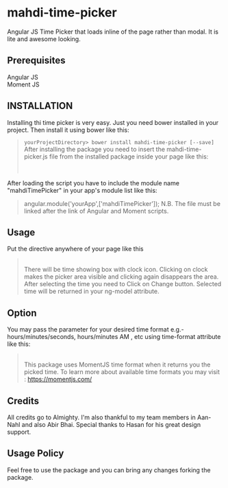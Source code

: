 # mahdi-time-picker
Angular JS Time Picker that loads inline of the page rather than modal. It is lite and awesome looking. 

## Prerequisites
Angular JS<br>
Moment JS
## INSTALLATION
Installing thi time picker is very easy. Just you need bower installed in your project. Then install it using bower like this:<br> 
> `yourProjectDirectory> bower install mahdi-time-picker [--save]`
<br>After installing the package you need to insert the mahdi-time-picker.js file from the installed package inside your page like this: <br>
> <script src=".../mahdi-time-picker/mahdi-time-picker.js"></script><br>
After loading the script you have to include the module name "mahdiTimePicker" in your app's module list like this:<br>
> angular.module('yourApp',['mahdiTimePicker']);
N.B. The file must be linked after the link of Angular and Moment scripts.

## Usage
Put the directive anywhere of your page like this <br>
> <mahdi-time-picker ng-model="returnedTime"></mahdi-time-picker><br>
There will be time showing box with clock icon. Clicking on clock makes the picker area visible and clicking again disappears the area.
After selecting the time you need to Click on Change button. Selected time will be returned in your ng-model attribute.

## Option
You may pass the parameter for your desired time format e.g.- hours/minutes/seconds, hours/minutes AM , etc using time-format attribute like this:<br>
> <mahdi-time-picker ng-model="returnedTime" time-format="'hh:mm A'"></mahdi-time-picker><br>
This package uses MomentJS time format when it returns you the picked time. To learn more about available time formats you may visit : https://momentjs.com/

## Credits
All credits go to Almighty. I'm also thankful to my team members in Aan-Nahl and also Abir Bhai. Special thanks to Hasan for his great design support.

## Usage Policy
Feel free to use the package and you can bring any changes forking the package.


